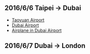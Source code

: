 ## 2016/6/6 Taipei -> Dubai

* [Taoyuan Airport](https://gasolin.github.io/londonww/taoyuan_airport.html)
* [Dubai Airport](https://gasolin.github.io/londonww/dubai_airport.html)
* [Airplane in Dubai Airport](https://gasolin.github.io/londonww/dubai_airport_2.html)

## 2016/6/7 Dubai -> London
